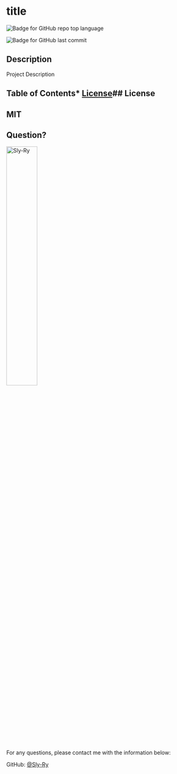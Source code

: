 # title

  ![Badge for GitHub repo top language](http://img.shields.io/github/languages/top/Sly-Ry/undefined?style=flat&logo=appveyor)

  ![Badge for GitHub last commit](https://img.shields.io/github/last-commit/Sly-Ry/undefined?style=flat&logo=appveyor)

  ## Description 
  
  Project Description
  
  ## Table of Contents* [License](#license)## License

  MIT
  ---
  
  ## Question?
  
  <img src="https://avatars.githubusercontent.com/u/93052960?v=4" alt="Sly-Ry" width="40%" />
  
  For any questions, please contact me with the information below:
 
  GitHub: [@Sly-Ry](https://api.github.com/users/Sly-Ry)
  
